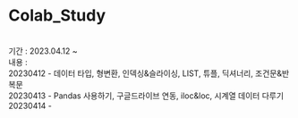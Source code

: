 # Colab_Study
<br>
기간 : 2023.04.12 ~
<br>
내용 :<br>
20230412 - 데이터 타입, 형변환, 인덱싱&슬라이싱, LIST, 튜플, 딕셔너리, 조건문&반복문<br>
20230413 - Pandas 사용하기, 구글드라이브 연동, iloc&loc, 시계열 데이터 다루기<br>
20230414 - 
